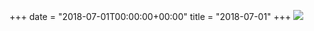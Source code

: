 +++
date = "2018-07-01T00:00:00+00:00"
title = "2018-07-01"
+++
<img class="img-fluid" src="/2018-07-01.jpg" />

